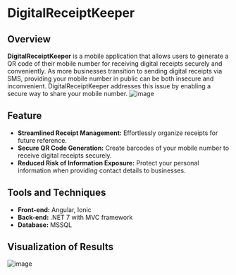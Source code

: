 # DigitalReceiptKeeper

## Overview
**DigitalReceiptKeeper** is a mobile application that allows users to generate a QR code of their mobile number for receiving digital receipts securely and conveniently. As more businesses transition to sending digital receipts via SMS, providing your mobile number in public can be both insecure and inconvenient. DigitalReceiptKeeper addresses this issue by enabling a secure way to share your mobile number.
![image](https://github.com/user-attachments/assets/64ac5561-eb91-4883-94e8-6dc9e2128bee)

## Feature

- **Streamlined Receipt Management:** Effortlessly organize receipts for future reference.
- **Secure QR Code Generation:** Create barcodes of your mobile number to receive digital receipts securely.
- **Reduced Risk of Information Exposure:** Protect your personal information when providing contact details to businesses.

## Tools and Techniques

- **Front-end:** Angular, Ionic
- **Back-end:** .NET 7 with MVC framework
- **Database:** MSSQL

## Visualization of Results
![image](https://github.com/user-attachments/assets/dbe5a0ba-bc17-4deb-a024-e4f4af2a4330)
